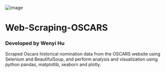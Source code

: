 ![image](https://user-images.githubusercontent.com/112957640/194692882-c883a007-c735-4499-abf9-95d2b7b80bc2.png)

# Web-Scraping-OSCARS
<h3 align='Left'>  Developed by Wenyi Hu </h3>

Scraped Oscars historical nomination data from the OSCARS website using Selenium and BeautifulSoup, and perform analysis and visualization using python pandas, matplotlib, seaborn and plotly.
